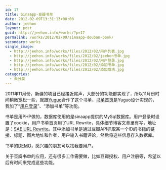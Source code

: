 ```yaml
---
id: 17
title: Sinaapp-豆瓣书单
date: 2012-02-09T13:31:13+00:00
author: jeehon
layout: post
guid: http://jeehon.info/works/?p=17
permalink: /works/2012/02/09/sinaapp-douban-book/
secondary: works
single_image:
  - http://jeehon.info/works/files/2012/02/用户列表.jpg
  - http://jeehon.info/works/files/2012/02/jeehon书单.jpg
  - http://jeehon.info/works/files/2012/02/用户登录.jpg
  - http://jeehon.info/works/files/2012/02/添加书单.jpg
  - http://jeehon.info/works/files/2012/02/添加成功.jpg
categories:
  - 未分类
---
```

2011年11月份，新疆的项目已经接近尾声，大部分的功能都实现了，所以11月份时间稍微宽松一些，就跟[Yuguo](http://yuguo.us)合作了这个书单。[书单首页](http://2.readlist.sinaapp.com/user/jeehon)是Yuguo设计实现的，我加了“[用户登录](http://2.readlist.sinaapp.com/login.php)”、“添加书单”等功能。

书单是用PHP做的，数据库使用的是sinaapp提供的MySql数据库。用户登录时设置了cookie，用户书单首页用了URL Rewrite，具体细节博客文章里有写，地址是：[SAE URL Rewrite](http://jeehon.info/log/2011/11/27/sae-url-rewrite/)。其中添加书单是通过豆瓣API抓取某一个ID的书籍的链接、标题、图片地址和作者，用户输入书籍评论，然后将这些信息存入数据库。

书单的[DEMO](http://2.readlist.sinaapp.com/)，感兴趣的朋友可以找我要用户。

关于豆瓣书单的应用，还有很多工作需要做，比如豆瓣授权、用户注册等，希望以后有时间来完成这些功能。